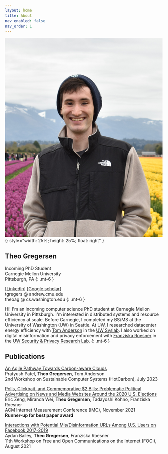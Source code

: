 ```yaml
---
layout: home
title: About
nav_enabled: false
nav_order: 1
---
```


![Photo of Theo](DSC_5055.JPG){: style="width: 25%; height: 25%; float: right" }

## Theo Gregersen


Incoming PhD Student \
Carnegie Mellon University \
Pittsburgh, PA
{: .mt-6 }


\[[LinkedIn](https://www.linkedin.com/in/theo-gregersen/)\] 
\[[Google scholar](https://scholar.google.com/citations?user=fLlXcOUAAAAJ&hl=en&oi=ao)\] \
tgregers @ andrew.cmu.edu \
theoag @ cs.washington.edu
{: .mt-6 }


Hi! 
I'm an incoming computer science PhD student at Carnegie Mellon University in Pittsburgh.
I'm interested in distributed systems and resource efficiency at scale.
Before Carnegie, I completed my BS/MS at the University of Washington (UW) in Seattle.
At UW, I researched datacenter energy efficiency with [Tom Anderson](https://www.cs.washington.edu/people/faculty/tom) in the [UW Syslab](https://syslab.cs.washington.edu/). 
I also worked on digital misinformation and privacy enforcement with [Franziska Roesner](https://www.cs.washington.edu/people/faculty/franzi) in the [UW Security & Privacy Research Lab](https://seclab.cs.washington.edu/).
{: .mt-6 }


## Publications

[An Agile Pathway Towards Carbon-aware Clouds](https://dl.acm.org/doi/abs/10.1145/3604930.3605722) \
Pratyush Patel, **Theo Gregersen**, Tom Anderson \
2nd Workshop on Sustainable Computer Systems (HotCarbon), July 2023


[Polls, Clickbait, and Commemorative $2 Bills: Problematic Political Advertising on News and Media Websites Around the 2020 U.S. Elections](https://dl.acm.org/doi/abs/10.1145/3487552.3487850) \
Eric Zeng, Miranda Wei, **Theo Gregersen**, Tadayoshi Kohno, Franziska Roesner \
ACM Internet Measurement Conference (IMC), November 2021 \
**Runner-up for best paper award**


[Interactions with Potential Mis/Disinformation URLs Among U.S. Users on Facebook 2017-2019](https://dl.acm.org/doi/10.1145/3473604.3474561) \
Aydan Bailey, **Theo Gregersen**, Franziska Roesner \
11th Workshop on Free and Open Communications on the Internet (FOCI), August 2021